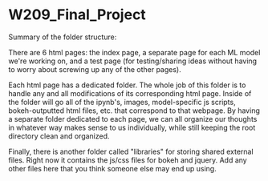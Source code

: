# W209_Final_Project

Summary of the folder structure:

There are 6 html pages: the index page, a separate page for each ML model we're working on, and a test page (for testing/sharing ideas without having to worry about screwing up any of the other pages).

Each html page has a dedicated folder. The whole job of this folder is to handle any and all modifications of its corresponding html page. Inside of the folder will go all of the ipynb's, images, model-specific js scripts, bokeh-outputted html files, etc. that correspond to that webpage.  By having a separate folder dedicated to each page, we can all organize our thoughts in whatever way makes sense to us individually, while still keeping the root directory clean and organized.

Finally, there is another folder called "libraries" for storing shared external files. Right now it contains the js/css files for bokeh and jquery. Add any other files here that you think someone else may end up using.
